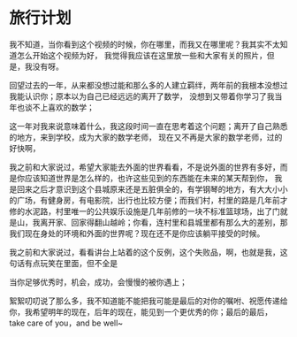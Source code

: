 # 旅行计划

我不知道，当你看到这个视频的时候，你在哪里，而我又在哪里呢？我其实不太知道怎么开始这个视频为好，
我觉得我应该在这里放一些和大家有关的照片，但是，我没有呀。

回望过去的一年，从来都没想过能和那么多的人建立羁绊，两年前的我根本没想过我能认识你；原本以为自己已经远远的离开了数学，
没想到又带着你学习了我当年也谈不上喜欢的数学；

这一年对我来说意味着什么，我这段时间一直在思考着这个问题；离开了自己熟悉的地方，来到学校，成为大家的数学老师，  现在又不再是大家的数学老师，过的好快啊，



我之前和大家说过，希望大家能去外面的世界看看，不是说外面的世界有多好，而是你应该知道世界是怎么样的，也许这些见到的东西能在未来的某天帮到你，
我是回来之后才意识到这个县城原来还是五脏俱全的，有学钢琴的地方，有大大小小的广场，有健身房，有电影院，出行也比较方便；而我们村，村里的路是几年前才修的水泥路，村里唯一的公共娱乐设施是几年前修的一块不标准篮球场，出了门就是山，我离开家、回家得翻山越岭；你看，连村里和县城里都有那么大的差别，那我们现在身处的环境和外面的世界呢？现在还不是你应该躺平接受的时候。

我之前和大家说过，看看讲台上站着的这个反例，这个失败品，啊，也就是我，这句话有点玩笑在里面，但不全是

当你足够优秀时，机会，成功，会慢慢的被你遇上；



絮絮叨叨说了那么多，我不知道能不能把我可能是最后的对你的嘱咐、祝愿传递给你，我希望明年的现在，后年的现在，能见到一个更优秀的你；最后的最后，take care of you，and be well~
